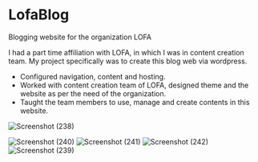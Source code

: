# LofaBlog
Blogging website for the organization LOFA

I had a part time affiliation with LOFA, in which I was in content creation team. My project specifically was to create this blog web via wordpress.

- Configured navigation, content and hosting.
- Worked with content creation team of LOFA, designed theme and the website as per the need of the organization.
- Taught the team members to use, manage and create contents in this website.


![Screenshot (238)](https://user-images.githubusercontent.com/53051451/198873585-57fc6367-f20e-4e6c-8cb6-70bb4cc80b48.png)












![Screenshot (240)](https://user-images.githubusercontent.com/53051451/198873590-ce4cb1d0-8734-4565-a4d6-da355fcdacde.png)
![Screenshot (241)](https://user-images.githubusercontent.com/53051451/198873594-f724c32c-cb21-4aaa-9488-0dc6bfe2d6bb.png)
![Screenshot (242)](https://user-images.githubusercontent.com/53051451/198873596-1a6f66f3-080d-453f-95c9-0122d0af4cdd.png)
![Screenshot (239)](https://user-images.githubusercontent.com/53051451/198873588-4cef6673-4d09-4ae7-9c3f-75ce6a43c3fa.png)



